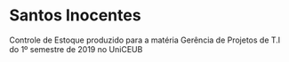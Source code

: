 # Santos Inocentes

Controle de Estoque produzido para a matéria Gerência de Projetos de T.I do 1º semestre de 2019 no UniCEUB

